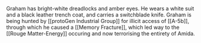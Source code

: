 Graham has bright-white dreadlocks and amber eyes. He wears a white suit and a black leather trench coat, and carries a switchblade knife. 
Graham is being hunted by [[protoGen Industrial Group]] for illicit access of [[A-5b]], through which he caused a [[Memory Fracture]], which led way to the [[Rouge Matter-Energy]] occuring and now terrorising the entirety of Amida. 